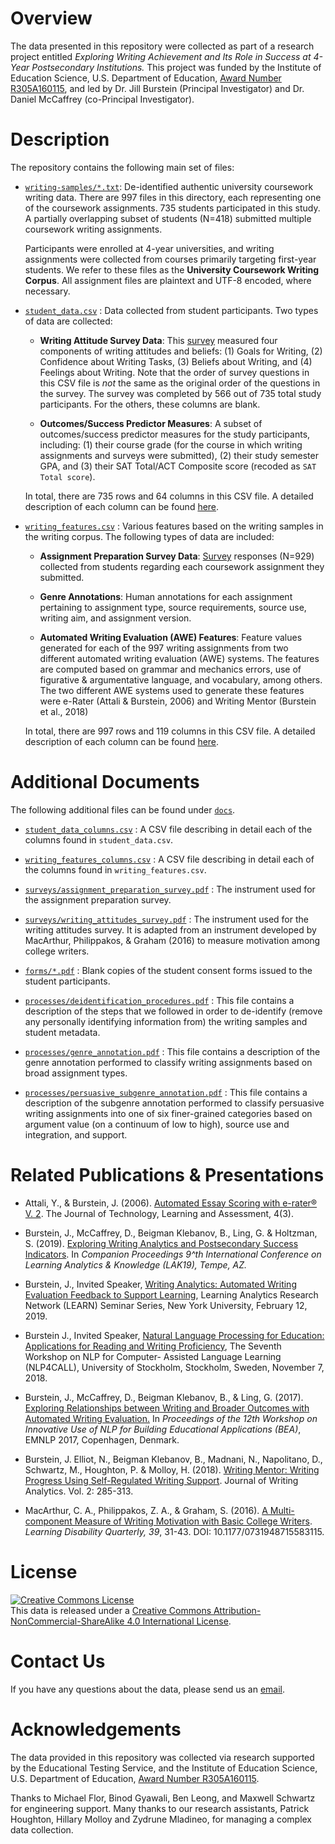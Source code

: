 # Overview

The data presented in this repository were collected as part of a research project entitled _Exploring Writing Achievement and Its Role in Success at 4-Year Postsecondary Institutions._ This project was funded by the Institute of Education Science, U.S. Department of Education, [Award Number R305A160115](https://ies.ed.gov/funding/grantsearch/details.asp?ID=1807), and led by Dr. Jill Burstein (Principal Investigator) and Dr. Daniel McCaffrey (co-Principal Investigator). 

# Description

The repository contains the following main set of files:

- [`writing-samples/*.txt`](writing-samples): De-identified authentic university coursework writing data. There are 997 files in this directory, each representing one of the coursework assignments. 735 students participated in this study. A partially overlapping subset of students (N=418) submitted multiple coursework writing assignments. 

  Participants were enrolled at 4-year universities, and writing assignments were collected from courses primarily targeting first-year students. We refer to these files as the **University Coursework Writing Corpus**.  All assignment files are plaintext and UTF-8 encoded, where necessary.

- [`student_data.csv`](student_data.csv) : Data collected from student participants. Two types of data are collected: 
    - **Writing Attitude Survey Data**: This [survey](docs/surveys/writing_attitudes_survey.pdf) measured four components of writing attitudes and beliefs: (1) Goals for Writing, (2) Confidence about Writing Tasks, (3) Beliefs about Writing, and (4) Feelings about Writing. Note that the order of survey questions in this CSV file is _not_ the same as the original order of the questions in the survey. The survey was completed by 566 out of 735 total study participants. For the others, these columns are blank.

    - **Outcomes/Success Predictor Measures**:  A subset of outcomes/success predictor measures for the study participants, including: (1) their course grade (for the course in which writing assignments and surveys were submitted), (2) their study semester GPA, and (3) their SAT Total/ACT Composite score (recoded as `SAT Total score`).

  In total, there are 735 rows and 64 columns in this CSV file. A detailed description of each column can be found [here](docs/student_data_columns.csv).

- [`writing_features.csv`](writing_features.csv) : Various features based on the writing samples in the writing corpus. The following types of data are included:
    - **Assignment Preparation Survey Data**: [Survey](docs/surveys/assignment_preparation_survey.pdf) responses (N=929) collected from students regarding each coursework assignment they submitted. 

    - **Genre Annotations**: Human annotations for each assignment pertaining to assignment type, source requirements, source use, writing aim, and assignment version. 
 
    - **Automated Writing Evaluation (AWE) Features**:  Feature values generated for each of the 997 writing assignments from two different automated writing evaluation (AWE) systems. The features are computed based on grammar and mechanics errors, use of figurative & argumentative language, and vocabulary, among others. The two different AWE systems used to generate these features were e-Rater (Attali & Burstein, 2006) and Writing Mentor (Burstein et al., 2018)

  In total, there are 997 rows and 119 columns in this CSV file. A detailed description of each column can be found [here](docs/writing_features_columns.csv).


# Additional Documents

The following additional files can be found under [`docs`](docs).

- [`student_data_columns.csv`](docs/student_data_columns.csv) : A CSV file describing in detail each of the columns found in `student_data.csv`. 

- [`writing_features_columns.csv`](docs/writing_features_columns.csv) : A CSV file describing in detail each of the columns found in `writing_features.csv`. 

- [`surveys/assignment_preparation_survey.pdf`](docs/surveys/assignment_preparation_survey.pdf) : The instrument used for the assignment preparation survey. 

- [`surveys/writing_attitudes_survey.pdf`](docs/surveys/writing_attitudes_survey.pdf) : The instrument used for the writing attitudes survey. It is adapted from an instrument developed by MacArthur, Philippakos, & Graham (2016) to measure motivation among college writers. 

- [`forms/*.pdf`](docs/forms) : Blank copies of the student consent forms issued to the student participants.

- [`processes/deidentification_procedures.pdf`](docs/processes/deidentification_procedures.pdf) : This file contains a description of the steps that we followed in order to de-identify (remove any personally identifying information from) the writing samples and student metadata.

- [`processes/genre_annotation.pdf`](docs/processes/genre_annotation.pdf) : This file contains a description of the genre annotation performed to classify writing assignments based on broad assignment types.

- [`processes/persuasive_subgenre_annotation.pdf`](docs/processes/persuasive_subgenre_annotation.pdf) : This file contains a description of the subgenre annotation performed to classify persuasive writing assignments into one of six finer-grained categories based on argument value (on a continuum of low to high), source use and integration, and support. 

# Related Publications & Presentations

- Attali, Y., & Burstein, J. (2006). [Automated Essay Scoring with e-rater® V. 2](https://eric.ed.gov/?id=EJ843852). The Journal of Technology, Learning and Assessment, 4(3).

- Burstein, J., McCaffrey, D., Beigman Klebanov, B., Ling, G. & Holtzman, S. (2019). [Exploring Writing Analytics and Postsecondary Success Indicators](https://eric.ed.gov/?q=%22%22&ff1=subWriting+Research&ff2=eduPostsecondary+Education&id=ED598690). In *Companion Proceedings 9^th International Conference on Learning Analytics & Knowledge (LAK19), Tempe, AZ.*

- Burstein, J., Invited Speaker, [Writing Analytics: Automated Writing Evaluation Feedback to Support Learning](https://events.nyu.edu/#!view/event/event_id/223975), Learning Analytics Research Network (LEARN) Seminar Series, New York University, February 12, 2019.

- Burstein J., Invited Speaker, [Natural Language Processing for Education: Applications for Reading and Writing Proficiency](https://spraakbanken.gu.se/larka/nlp4call7/NLP4CALL_slides_5.pdf), The Seventh Workshop on NLP for Computer- Assisted Language Learning (NLP4CALL), University of Stockholm, Stockholm, Sweden, November 7, 2018.

- Burstein, J., McCaffrey, D., Beigman Klebanov, B., & Ling, G. (2017). [Exploring Relationships between Writing and Broader Outcomes with Automated Writing Evaluation.](http://www.google.com/url?q=http%3A%2F%2Fwww.aclweb.org%2Fanthology%2FW%2FW17%2FW17-5011.pdf&sa=D&sntz=1&usg=AFQjCNHTJ-5a32cTH4-Pj1h06GtAFZ-jUA) In *Proceedings of the 12th Workshop on Innovative Use of NLP for Building Educational Applications (BEA)*, EMNLP 2017, Copenhagen, Denmark.

- Burstein, J. Elliot, N., Beigman Klebanov, B., Madnani, N., Napolitano, D., Schwartz, M., Houghton, P. & Molloy, H. (2018).  [Writing Mentor: Writing Progress Using Self-Regulated Writing Support](https://journals.colostate.edu/index.php/analytics/article/view/213).  Journal of Writing Analytics. Vol. 2: 285-313.

- MacArthur, C. A., Philippakos, Z. A., & Graham, S. (2016). [A Multi-component Measure of Writing Motivation with Basic College Writers](https://journals.sagepub.com/doi/abs/10.1177/0731948715583115?journalCode=ldqa). *Learning Disability Quarterly, 39*, 31-43. DOI: 10.1177/0731948715583115.

# License

<a rel="license" href="http://creativecommons.org/licenses/by-nc-sa/4.0/"><img alt="Creative Commons License" style="border-width:0" src="https://i.creativecommons.org/l/by-nc-sa/4.0/88x31.png" /></a><br />This data is released under a <a rel="license" href="http://creativecommons.org/licenses/by-nc-sa/4.0/">Creative Commons Attribution-NonCommercial-ShareAlike 4.0 International License</a>.

# Contact Us

If you have any questions about the data, please send us an [email](mailto:ETS_IES_WAVES@ets.org?cc=hmolloy@ets.org,phoughton@ets.org,zmladineo@ets.org&subject=IES%20Writing%20Achievement%20Data).

# Acknowledgements

The data provided in this repository was collected via research supported by the Educational Testing Service, and the Institute of Education Science, U.S. Department of Education, [Award Number R305A160115](https://ies.ed.gov/funding/grantsearch/details.asp?ID=1807).

Thanks to Michael Flor, Binod Gyawali, Ben Leong, and Maxwell Schwartz for engineering support. Many thanks to our research assistants, Patrick Houghton, Hillary Molloy and Zydrune Mladineo, for managing a complex data collection.
